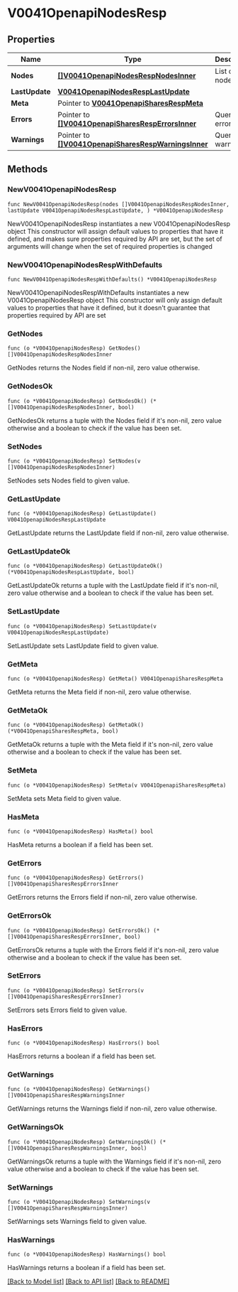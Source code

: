 # V0041OpenapiNodesResp

## Properties

Name | Type | Description | Notes
------------ | ------------- | ------------- | -------------
**Nodes** | [**[]V0041OpenapiNodesRespNodesInner**](V0041OpenapiNodesRespNodesInner.md) | List of nodes | 
**LastUpdate** | [**V0041OpenapiNodesRespLastUpdate**](V0041OpenapiNodesRespLastUpdate.md) |  | 
**Meta** | Pointer to [**V0041OpenapiSharesRespMeta**](V0041OpenapiSharesRespMeta.md) |  | [optional] 
**Errors** | Pointer to [**[]V0041OpenapiSharesRespErrorsInner**](V0041OpenapiSharesRespErrorsInner.md) | Query errors | [optional] 
**Warnings** | Pointer to [**[]V0041OpenapiSharesRespWarningsInner**](V0041OpenapiSharesRespWarningsInner.md) | Query warnings | [optional] 

## Methods

### NewV0041OpenapiNodesResp

`func NewV0041OpenapiNodesResp(nodes []V0041OpenapiNodesRespNodesInner, lastUpdate V0041OpenapiNodesRespLastUpdate, ) *V0041OpenapiNodesResp`

NewV0041OpenapiNodesResp instantiates a new V0041OpenapiNodesResp object
This constructor will assign default values to properties that have it defined,
and makes sure properties required by API are set, but the set of arguments
will change when the set of required properties is changed

### NewV0041OpenapiNodesRespWithDefaults

`func NewV0041OpenapiNodesRespWithDefaults() *V0041OpenapiNodesResp`

NewV0041OpenapiNodesRespWithDefaults instantiates a new V0041OpenapiNodesResp object
This constructor will only assign default values to properties that have it defined,
but it doesn't guarantee that properties required by API are set

### GetNodes

`func (o *V0041OpenapiNodesResp) GetNodes() []V0041OpenapiNodesRespNodesInner`

GetNodes returns the Nodes field if non-nil, zero value otherwise.

### GetNodesOk

`func (o *V0041OpenapiNodesResp) GetNodesOk() (*[]V0041OpenapiNodesRespNodesInner, bool)`

GetNodesOk returns a tuple with the Nodes field if it's non-nil, zero value otherwise
and a boolean to check if the value has been set.

### SetNodes

`func (o *V0041OpenapiNodesResp) SetNodes(v []V0041OpenapiNodesRespNodesInner)`

SetNodes sets Nodes field to given value.


### GetLastUpdate

`func (o *V0041OpenapiNodesResp) GetLastUpdate() V0041OpenapiNodesRespLastUpdate`

GetLastUpdate returns the LastUpdate field if non-nil, zero value otherwise.

### GetLastUpdateOk

`func (o *V0041OpenapiNodesResp) GetLastUpdateOk() (*V0041OpenapiNodesRespLastUpdate, bool)`

GetLastUpdateOk returns a tuple with the LastUpdate field if it's non-nil, zero value otherwise
and a boolean to check if the value has been set.

### SetLastUpdate

`func (o *V0041OpenapiNodesResp) SetLastUpdate(v V0041OpenapiNodesRespLastUpdate)`

SetLastUpdate sets LastUpdate field to given value.


### GetMeta

`func (o *V0041OpenapiNodesResp) GetMeta() V0041OpenapiSharesRespMeta`

GetMeta returns the Meta field if non-nil, zero value otherwise.

### GetMetaOk

`func (o *V0041OpenapiNodesResp) GetMetaOk() (*V0041OpenapiSharesRespMeta, bool)`

GetMetaOk returns a tuple with the Meta field if it's non-nil, zero value otherwise
and a boolean to check if the value has been set.

### SetMeta

`func (o *V0041OpenapiNodesResp) SetMeta(v V0041OpenapiSharesRespMeta)`

SetMeta sets Meta field to given value.

### HasMeta

`func (o *V0041OpenapiNodesResp) HasMeta() bool`

HasMeta returns a boolean if a field has been set.

### GetErrors

`func (o *V0041OpenapiNodesResp) GetErrors() []V0041OpenapiSharesRespErrorsInner`

GetErrors returns the Errors field if non-nil, zero value otherwise.

### GetErrorsOk

`func (o *V0041OpenapiNodesResp) GetErrorsOk() (*[]V0041OpenapiSharesRespErrorsInner, bool)`

GetErrorsOk returns a tuple with the Errors field if it's non-nil, zero value otherwise
and a boolean to check if the value has been set.

### SetErrors

`func (o *V0041OpenapiNodesResp) SetErrors(v []V0041OpenapiSharesRespErrorsInner)`

SetErrors sets Errors field to given value.

### HasErrors

`func (o *V0041OpenapiNodesResp) HasErrors() bool`

HasErrors returns a boolean if a field has been set.

### GetWarnings

`func (o *V0041OpenapiNodesResp) GetWarnings() []V0041OpenapiSharesRespWarningsInner`

GetWarnings returns the Warnings field if non-nil, zero value otherwise.

### GetWarningsOk

`func (o *V0041OpenapiNodesResp) GetWarningsOk() (*[]V0041OpenapiSharesRespWarningsInner, bool)`

GetWarningsOk returns a tuple with the Warnings field if it's non-nil, zero value otherwise
and a boolean to check if the value has been set.

### SetWarnings

`func (o *V0041OpenapiNodesResp) SetWarnings(v []V0041OpenapiSharesRespWarningsInner)`

SetWarnings sets Warnings field to given value.

### HasWarnings

`func (o *V0041OpenapiNodesResp) HasWarnings() bool`

HasWarnings returns a boolean if a field has been set.


[[Back to Model list]](../README.md#documentation-for-models) [[Back to API list]](../README.md#documentation-for-api-endpoints) [[Back to README]](../README.md)


